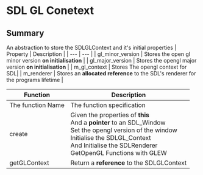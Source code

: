 
# SDL GL Conetext 

## Summary 
An abstraction to store the SDLGLContext and it's initial properties
| Property | Description |
| --- | --- |
| gl_minor_version  | Stores the open gl minor version **on initialisation** |
| gl_major_version | Stores the opengl major version **on initialisation** |
| m_gl_context | Stores The opengl context for SDL|
| m_renderer | Stores an **allocated reference** to the SDL's renderer for the programs lifetime |


|Function | Description |
| --- | --- |
| The function Name | The function specification | 
| create | Given the properties of **this** <br> And a **pointer** to an SDL_Window <br> Set the opengl version of the window <br> Initialise the SDLGL_Context <br> And Initialise the SDLRenderer <br> GetOpenGL Functions with GLEW <br> |
| getGLContext | Return a **reference** to the SDLGLContext |